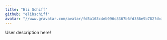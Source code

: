 ```yaml
---
title: "Eli Schiff"
github: "elihschiff"
avatar: "//www.gravatar.com/avatar/fd5a163c4eb996c8367b6fd386e9b782?d=identicon"
---
```


User description here!

